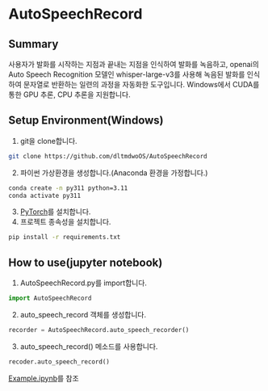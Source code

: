 # AutoSpeechRecord

## Summary

사용자가 발화를 시작하는 지점과 끝내는 지점을 인식하여 발화를 녹음하고, openai의 Auto Speech Recognition 모델인 whisper-large-v3를 사용해 녹음된 발화를 인식하여 문자열로 반환하는 일련의 과정을 자동화한 도구입니다. Windows에서 CUDA를 통한 GPU 추론, CPU 추론을 지원합니다.

## Setup Environment(Windows)

 1. git을 clone합니다.
  ```bash
  git clone https://github.com/dltmdwoOS/AutoSpeechRecord
  ```
 2. 파이썬 가상환경을 생성합니다.(Anaconda 환경을 가정합니다.)
  ```bash
  conda create -n py311 python=3.11
  conda activate py311
  ```
 3. [PyTorch](https://pytorch.org/get-started/locally/)를 설치합니다.
 4. 프로젝트 종속성을 설치합니다.
  ```bash
  pip install -r requirements.txt
  ```

## How to use(jupyter notebook)

1. AutoSpeechRecord.py를 import합니다.
  ```python
  import AutoSpeechRecord
  ```
2. auto_speech_record 객체를 생성합니다.
  ```python
  recorder = AutoSpeechRecord.auto_speech_recorder()
  ``` 
3. auto_speech_record() 메소드를 사용합니다.
  ```python
  recoder.auto_speech_record()
  ```
  [Example.ipynb](https://github.com/dltmdwoOS/AutoSpeechRecord/blob/main/example.ipynb)를 참조

